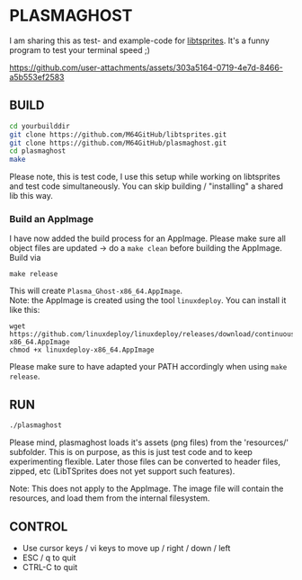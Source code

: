 # PLASMAGHOST
I am sharing this as test- and example-code for [libtsprites](https://github.com/M64GitHub/libtsprites). It's a funny program to test your terminal speed ;)


https://github.com/user-attachments/assets/303a5164-0719-4e7d-8466-a5b553ef2583


## BUILD

```bash
cd yourbuilddir
git clone https://github.com/M64GitHub/libtsprites.git
git clone https://github.com/M64GitHub/plasmaghost.git
cd plasmaghost
make
```
Please note, this is test code, I use this setup while working on libtsprites and test code simultaneously. You can skip building / "installing" a shared lib this way.

### Build an AppImage
I have now added the build process for an AppImage. Please make sure all object files are updated -> do a `make clean` before building the AppImage.  
Build via
```
make release
```
This will create `Plasma_Ghost-x86_64.AppImage`.  
Note: the AppImage is created using the tool `linuxdeploy`. You can install it like this:
```
wget https://github.com/linuxdeploy/linuxdeploy/releases/download/continuous/linuxdeploy-x86_64.AppImage
chmod +x linuxdeploy-x86_64.AppImage
```
Please make sure to have adapted your PATH accordingly when using `make release`.


## RUN

```bash
./plasmaghost
```
Please mind, plasmaghost loads it's assets (png files) from the 'resources/' subfolder. This is on purpose, as this is just test code and to keep experimenting flexible. Later those files can be converted to header files, zipped, etc (LibTSprites does not yet support such features).  

Note: This does not apply to the AppImage. The image file will contain the resources, and load them from the internal filesystem.

## CONTROL

- Use cursor keys / vi keys to move up / right / down / left
- ESC / q to quit
- CTRL-C to quit
